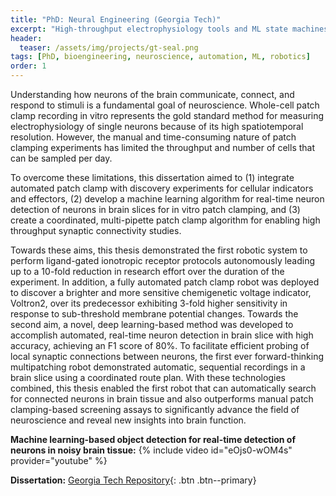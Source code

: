 ```yaml
---
title: "PhD: Neural Engineering (Georgia Tech)"
excerpt: "High-throughput electrophysiology tools and ML state machines for single-cellular recordings."
header:
  teaser: /assets/img/projects/gt-seal.png
tags: [PhD, bioengineering, neuroscience, automation, ML, robotics]
order: 1
---
```


Understanding how neurons of the brain communicate, connect, and respond to stimuli is a fundamental goal of neuroscience. Whole-cell patch clamp recording in vitro represents the gold standard method for measuring electrophysiology of single neurons because of its high spatiotemporal resolution. However, the manual and time-consuming nature of patch clamping experiments has limited the throughput and number of cells that can be sampled per day. 

To overcome these limitations, this dissertation aimed to (1) integrate automated patch clamp with discovery experiments for cellular indicators and effectors, (2) develop a machine learning algorithm for real-time neuron detection of neurons in brain slices for in vitro patch clamping, and (3) create a coordinated, multi-pipette patch clamp algorithm for enabling high throughput synaptic connectivity studies. 

Towards these aims, this thesis demonstrated the first robotic system to perform ligand-gated ionotropic receptor protocols autonomously leading up to a 10-fold reduction in research effort over the duration of the experiment. In addition, a fully automated patch clamp robot was deployed to discover a brighter and more sensitive chemigenetic voltage indicator, Voltron2, over its predecessor exhibiting 3-fold higher sensitivity in response to sub-threshold membrane potential changes. Towards the second aim, a novel, deep learning-based method was developed to accomplish automated, real-time neuron detection in brain slice with high accuracy, achieving an F1 score of 80%. To facilitate efficient probing of local synaptic connections between neurons, the first ever forward-thinking multipatching robot demonstrated automatic, sequential recordings in a brain slice using a coordinated route plan. With these technologies combined, this thesis enabled the first robot that can automatically search for connected neurons in brain tissue and also outperforms manual patch clamping-based screening assays to significantly advance the field of neuroscience and reveal new insights into brain function.


**Machine learning-based object detection for real-time detection of neurons in noisy brain tissue:**
{% include video id="eOjs0-wOM4s" provider="youtube" %}

**Dissertation:** [Georgia Tech Repository](https://repository.gatech.edu/entities/publication/640bef49-75ce-4675-b4e8-d253a55f2b8b){: .btn .btn--primary}

